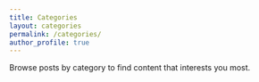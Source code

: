 ```yaml
---
title: Categories
layout: categories
permalink: /categories/
author_profile: true
---
```


Browse posts by category to find content that interests you most.